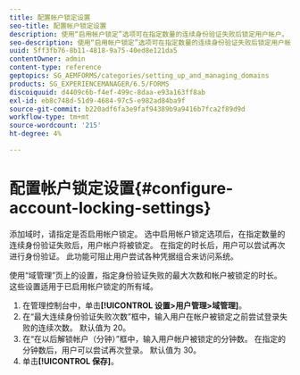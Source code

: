 ```yaml
---
title: 配置帐户锁定设置
seo-title: 配置帐户锁定设置
description: 使用“启用帐户锁定”选项可在指定数量的连续身份验证失败后锁定用户帐户。
seo-description: 使用“启用帐户锁定”选项可在指定数量的连续身份验证失败后锁定用户帐户。
uuid: 5ff3fb76-8b11-4818-9a75-40ed8e121da5
contentOwner: admin
content-type: reference
geptopics: SG_AEMFORMS/categories/setting_up_and_managing_domains
products: SG_EXPERIENCEMANAGER/6.5/FORMS
discoiquuid: d4409c6b-f4ef-499c-8daa-e93a163ff8ab
exl-id: eb8c748d-51d9-4684-97c5-e982ad84ba9f
source-git-commit: b220adf6fa3e9faf94389b9a9416b7fca2f89d9d
workflow-type: tm+mt
source-wordcount: '215'
ht-degree: 4%

---
```


# 配置帐户锁定设置{#configure-account-locking-settings}

添加域时，请指定是否启用帐户锁定。 选中启用帐户锁定选项后，在指定数量的连续身份验证失败后，用户帐户将被锁定。 在指定的时长后，用户可以尝试再次进行身份验证。 此功能可阻止用户尝试各种凭据组合来访问系统。

使用“域管理”页上的设置，指定身份验证失败的最大次数和帐户被锁定的时长。 这些设置适用于已启用帐户锁定的所有域。

1. 在管理控制台中，单击&#x200B;**[!UICONTROL 设置>用户管理>域管理]**。
1. 在“最大连续身份验证失败次数”框中，输入用户在帐户被锁定之前尝试登录失败的连续次数。 默认值为 20。
1. 在“在以后解锁帐户（分钟）”框中，输入用户帐户被锁定的分钟数。 在指定的分钟数后，用户可以尝试再次登录。 默认值为 30。
1. 单击&#x200B;**[!UICONTROL 保存]**。
